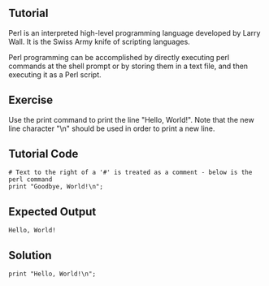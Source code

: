 Tutorial
--------
Perl is an interpreted high-level programming language developed by Larry Wall. It is the Swiss Army knife of scripting languages.

Perl programming can be accomplished by directly executing perl commands at the shell prompt or by storing them in a text file, and then executing it as a Perl script.


Exercise
-------------
Use the print command to print the line "Hello, World!". Note that the new line character "\n" should be used in order to print a new line.

Tutorial Code
-------------
    # Text to the right of a '#' is treated as a comment - below is the perl command
    print "Goodbye, World!\n";

Expected Output
---------------
    Hello, World!

Solution
---------------
    print "Hello, World!\n";
